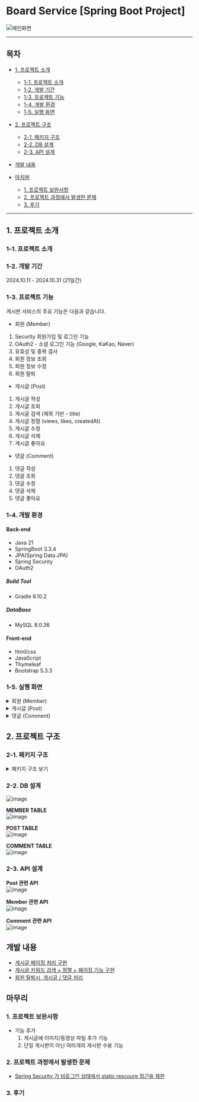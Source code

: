 # Board Service [Spring Boot Project]

![메인화면](https://github.com/user-attachments/assets/1a502db6-2167-47cd-94ee-f8cfabb044fa)

---
## 목차
 - [1. 프로젝트 소개](#1-프로젝트-소개)
   - [1-1. 프로젝트 소개](#1-1-프로젝트-소개)
   - [1-2. 개발 기간](#1-2-개발-기간)
   - [1-3. 프로젝트 기능](#1-3-프로젝트-기능)
   - [1-4. 개발 환경](#1-4-개발-환경)
   - [1-5. 실행 화면](#1-5-실행-화면)
  
 - [2. 프로젝트 구조](#2-프로젝트-구조)
   - [2-1. 패키지 구조](#2-1-패키지-구조)
   - [2-2. DB 설계](#2-2-DB-설계)
   - [2-3. API 설계](#2-3-API-설계)
  
 - [개발 내용](#개발-내용)

 - [마치며](#마치며)
   - [1. 프로젝트 보완사항](#1-프로젝트-보완사항)
   - [2. 프로젝트 과정에서 발생한 문제](#2-프로젝트-과정에서-발생한-문제)
   - [3. 후기](#3-후기)
---

## 1. 프로젝트 소개

### 1-1. 프로젝트 소개



### 1-2. 개발 기간

2024.10.11 - 2024.10.31 (21일간)


### 1-3. 프로젝트 기능

게시판 서비스의 주요 기능은 다음과 같습니다.

- 회원 (Member)
1. Security 회원가입 및 로그인 기능
2. OAuth2 - 소셜 로그인 기능 (Google, KaKao, Naver)
3. 유효성 및 중복 검사
4. 회원 정보 조회
5. 회원 정보 수정
6. 회원 탈퇴

- 게시글 (Post)
1. 게시글 작성
2. 게시글 조회
3. 게시글 검색 (제목 기반 - title)
4. 게시글 정렬 (views, likes, createdAt)
5. 게시글 수정
6. 게시글 삭제
7. 게시글 좋아요

- 댓글 (Comment)
1. 댓글 작성
2. 댓글 조회
3. 댓글 수정
4. 댓글 삭제
5. 댓글 좋아요


### 1-4. 개발 환경

#### Back-end
 - Java 21
 - SpringBoot 3.3.4
 - JPA(Spring Data JPA)
 - Spring Security
 - OAuth2

##### Build Tool
 - Gradle 8.10.2

##### DataBase
 - MySQL 8.0.36

#### Front-end
 - html/css
 - JavaScript
 - Thymeleaf
 - Bootstrap 5.3.3


### 1-5. 실행 화면

  <details>
    <summary>회원 (Member)</summary>

   **1. 로그인 화면 - ("/members/login")**  
   ![image](https://github.com/user-attachments/assets/f8f20f6d-d922-42a6-8f64-7d9cc976f1e9)  
  
   [로그인 여부에 따른 헤더 버튼 구성]
   로그인 X  
   ![image](https://github.com/user-attachments/assets/b56e72a4-0d1c-48a2-9951-d630386ad558)  
  
   로그인 O
   ![image](https://github.com/user-attachments/assets/3c0fb534-b1c3-4d56-9c4f-466f0120c9bb)  


   [소셜 로그인 - Google]  
   ![image](https://github.com/user-attachments/assets/842da38c-2ecf-4413-a65b-1d42a196a9a5)  
   ![image](https://github.com/user-attachments/assets/8f8ce3ea-602e-46d7-99bf-000d0de689ab)  
   Google 로그인 화면으로 이동한다.  

   [소셜 로그인 - Naver]  
   ![image](https://github.com/user-attachments/assets/670edb23-4afe-45e1-bd15-ffa3cdef0870)  
   ![image](https://github.com/user-attachments/assets/37a051fc-53e4-4755-b472-3580ffd68daf)  
   Naver 로그인 화면으로 이동한다.  

   [소셜 로그인 - Kakao]  
   ![image](https://github.com/user-attachments/assets/c7f5bb47-b502-4e4f-ac7e-c3c8b2b442ab)  
   ![image](https://github.com/user-attachments/assets/91307a71-1c8f-4e57-a116-6b19b4629143)  
   Kakao 로그인 화면으로 이동한다.  


   **2. 회원가입 화면 - ("/members/join")**  
   ![image](https://github.com/user-attachments/assets/ffdddc0d-6cd2-4904-ae8b-d723986b363f)  

   ※ 회원가입 입력값에 대한 유효성 검사  
   ![image](https://github.com/user-attachments/assets/881711b1-ba8b-4fda-be5e-08babc761dc9)  

   Example) 새로운 회원가입  
   ※ 'username' 중복 검사 - 같은 'username' 을 가지고 있는 기존 회원 존재  
   ![image](https://github.com/user-attachments/assets/e3613693-e6bd-467e-a412-77466d0ffee7)  

   ※ 정상적으로 회원가입 완료!  
   ![image](https://github.com/user-attachments/assets/747c4549-6075-428a-8323-9521a085f712)  
   ![image](https://github.com/user-attachments/assets/dd7c7c19-2c38-46ac-b36a-bf78e467b195)  
   DB 에 저장된 모습  

   

   **3. 회원정보 화면 - ("/members/info)**  
   ![image](https://github.com/user-attachments/assets/82930cf6-7614-4a94-a1bb-fffd31db2443)  
   ![image](https://github.com/user-attachments/assets/22780dff-1d65-4439-bae2-3c93226aa30b)  
   '정보 수정' 버튼을 눌러 '회원정보 수정 화면'으로 이동한다.  



   **4-1. 회원정보 수정 화면 - ("/members/info/update")**  
   ![image](https://github.com/user-attachments/assets/0839d853-8c80-422d-b8a5-0b2b39d511f9)  

   이메일 형식 유효성 검사  
   ![image](https://github.com/user-attachments/assets/2cbc2a55-878f-4995-bb05-791c2687d408)    
  
   ![image](https://github.com/user-attachments/assets/6bdaffcb-d2d9-4525-a24a-551ccf820b10)  
   nickname : 'newNickname' -> 'otherNickname'  
   email : 'newMember@example.com' -> 'otherMember@example.com'  
   이와 같이 수정 후 'Submit' 버튼을 눌러 정보 수정을 완료한다.  
   
   ![image](https://github.com/user-attachments/assets/0ec162cc-810a-4cfa-a541-b5e88956a969)  
   수정사항이 적용된 것을 확인할 수 있다.  

   

   **4-2. 비밀번호 수정 화면 - ("/members/info/updatePassword")**  
   ![image](https://github.com/user-attachments/assets/b90e57bd-2f44-4070-9258-adb01d771242)  

   현재 비밀번호는 '1q2w3e4r~!' 이다.  
   비밀번호를 변경하기 위해서는 
   '현재 비밀번호'  
   '변경하고자 하는 비밇번호'  
   '변경하고자 하는 비밀번호 확인'  
   이렇게 3개의 입력 필드를 갖는다.  

   1) '현재 비밀번호'를 잘못입력하는 경우  
   ![image](https://github.com/user-attachments/assets/2937aabd-9e80-4caa-9fca-d836e7c731f2)  

   2) '변경하고자 하는 비밀번호' 와 '변경하고자 하는 비밀번호 확인'이 서로 다른 경우  
   ![image](https://github.com/user-attachments/assets/82e00a95-d149-40b6-bf30-c820a1b48daa)  


   ![image](https://github.com/user-attachments/assets/2acba68e-c28b-440c-bc1a-ba9deb0bd249)  
   password : '1q2w3e4r~!' -> '11dnjfekf~!'로 수정하였다.  



   **5. 회원 탈퇴**  

    
  </details>



  
  <details>
    <summary>게시글 (Post)</summary>
    
   **1. 게시글 전체 목록 - ("/")**
   ![image](https://github.com/user-attachments/assets/eb2ffe3c-c87e-4f3b-a1d3-5fe837a87c64)  




   **1-1. 게시글 전체 목록 정렬 - (Views, Likes, Created At)**

   '조회수' 기준으로 내림차순 정렬  
   ![image](https://github.com/user-attachments/assets/ba12d056-b2ca-449e-b84a-5b072e1897d6)  

   'Views' 항목을 클릭하여 '조회수' 기준 내림차순 정렬을 한다.  
   ※ 로그인을 하지 않아도 게시글 정렬이 가능하다.  


   '좋아요 수' 기준으로 내림차순 정렬  
   ![image](https://github.com/user-attachments/assets/708404d2-d611-4a48-b62a-701ee634c793)  

   'Likes' 항목을 클릭하여 '좋아요 수' 기준 내림차순 정렬을 한다.  
   ※ 로그인을 하지 않아도 게시글 정렬이 가능하다.  

   +) 'createdAt' 항목을 클릭하여 '작성일자' 기준 내림차순 정렬을 한다.  



   **2. 게시글 등록 화면 - ("/posts/new")**  
   ![image](https://github.com/user-attachments/assets/bad9dc45-6c45-4c0e-ae0e-0f4214adf0f7)  
   
   로그인한 사용자만 게시글 작성이 가능하며, 작성 후 '작성하기' 버튼을 누르면 메인 페이지로 리다이렉트 된다.  

   ![image](https://github.com/user-attachments/assets/119453d7-eaab-4ff0-9b49-ee82904b74f8)
   ※로그인 하지 않은 상태에서 '글작성' 버튼을 누르게되면, 로그인 화면("/members/login")으로 이동한다.  

     

   **3. 게시글 상세 정보 - ("/posts/{postId}")**  

   1) 로그인 X  
   ![image](https://github.com/user-attachments/assets/3dbf3788-e454-446e-aac2-a9d60ad6cc67)  

   2) 게시글 작성자로 로그인 한 경우  
   ![image](https://github.com/user-attachments/assets/ba85c4da-15fa-451a-9ed7-528622407c56)  
   게시글 작성자인 "member1" 으로 로그인 한 경우,  
   '게시글 수정', '게시글 삭제' 버튼이 보이는 것을 확인할 수 있다.  
  
   4) 게시글 작성자가 아닌 회원으로 로그인 한 경우  
   ![image](https://github.com/user-attachments/assets/0f9c36d3-68a4-427e-8665-17e44a1b6392)  
   게시글 작성자 "member1" 과 다른 회원인 "member2"로 로그인 한 경우,  
   '게시글 수정', '게시글 삭제' 버튼을 확인할 수 없다.  




   **4. 게시글 수정 화면 - ("/posts/update/{postId}")**
   ![image](https://github.com/user-attachments/assets/c1ef377d-fba7-4e13-a7de-3c87c7337951)  

   기존 게시글 내용이 'textarea'에 입력되어 있는 것을 볼 수 있다.  
   게시글 수정 후, '저장하기' 버튼을 눌러 수정을 마무리한다.  
   '저장하' 버튼을 누르면 게시글 목록으로 이동한다.  

   [수정된 게시글 화면]  
   ![image](https://github.com/user-attachments/assets/456dcff8-aa14-4973-adc5-0321a64ce4cf)  

   

   **5. 게시글 삭제 화면**  
   ![image](https://github.com/user-attachments/assets/cf2c8c41-5bc3-481a-86c5-c52f93fdaeca)  
   '게시글 삭제' 버튼을 눌러 게시글 삭제를 진행한다. 

   [기존 게시글 목록]  
   ![image](https://github.com/user-attachments/assets/3674cc31-e14b-47b4-9a90-4eae363b5773)  

   [삭제 후 게시글 목록]  
   ![image](https://github.com/user-attachments/assets/aa859a43-ff95-4d25-9339-ae432b0db8fe)  
   '154'번 게시글	"REALLY REALLY - WINNER 中"이 삭제된 것을 확인할 수 있다.  
  

   **6. 게시글 검색 화면**  
   "Hello"란 키워드를 포함한 게시글을 검색한다.  
   ![image](https://github.com/user-attachments/assets/bb9828b1-03c9-4c44-bb04-2ee8a23be3f7)  
   제목에 Hello가 포함된 게시글을 검색 결과로 산출한 것을 확인할 수 있다.  


  **6-1. 게시글 검색 후 페이징 화면**

  ['Hello' 키워드로 검색한 화면]  
  ![image](https://github.com/user-attachments/assets/bb9828b1-03c9-4c44-bb04-2ee8a23be3f7)  
  
  ['Hello' 키워드로 검색 내용 中 사용자 기준 3페이지]  
  ![image](https://github.com/user-attachments/assets/904c9477-5099-4bee-a9d3-0dc8b9b67b8c)  


  **6-2. 게시글 검색 후 페이징 + 정렬**

  ['Hello' 키워드로 검색 내용 && 조회수 기준 내림차순 정렬]  
  ![image](https://github.com/user-attachments/assets/33e0dcc2-40dc-4c52-952a-8137d446786a)  

  ['Hello' 키워드로 검색 내용 && 조회수 기준 내림차순 정렬 中 사용자 기준 1페이지]  
  ![image](https://github.com/user-attachments/assets/33e0dcc2-40dc-4c52-952a-8137d446786a)  

    
  </details>

  <details>
    <summary>댓글 (Comment)</summary>

  **1. 댓글 작성 화면**
  

  **2. 댓글 수정**



  **3. 댓글 삭제**

    
  </details>




## 2. 프로젝트 구조

### 2-1. 패키지 구조

<details>

<summary>패키지 구조 보기</summary>

```

```


</details>



### 2-2. DB 설계

![image](https://github.com/yashin20/BoardServiceV2/assets/92693776/34bac54a-31d9-458a-83e3-33ca74f29413)

**MEMBER TABLE**   
![image](https://github.com/yashin20/BoardServiceV2/assets/92693776/688dd71e-b194-41d7-8366-5634e666f748)  

**POST TABLE**  
![image](https://github.com/yashin20/BoardServiceV2/assets/92693776/e56c4f17-526d-4c94-92b3-14cb63b0aee3)  

**COMMENT TABLE**  
![image](https://github.com/yashin20/BoardServiceV2/assets/92693776/422d6e53-7c6c-4d22-bc08-fd9febfa44a6)  



### 2-3. API 설계

**Post 관련 API**  
![image](https://github.com/yashin20/BoardServiceV2/assets/92693776/04184267-86fe-41fd-af99-a6772c85633a)  
  
**Member 관련 API**  
![image](https://github.com/yashin20/BoardServiceV2/assets/92693776/22b3ae7b-34c0-4746-86cc-bdf8feadf447)  
  
**Comment 관련 API**  
![image](https://github.com/yashin20/BoardServiceV2/assets/92693776/bc8aa6de-89c6-4e65-97a5-374b5d8df839)  
  



## 개발 내용

- <a href="https://notorious.tistory.com/340" target="_blank">게시글 페이징 처리 구현</a>
- <a href="https://notorious.tistory.com/341" target="_blank">게시글 키워드 검색 + 정렬 + 페이징 기능 구현</a>
- <a href="https://notorious.tistory.com/342" target="_blank">회원 탈퇴시, 게시글 / 댓글 처리</a>



## 마무리

### 1. 프로젝트 보완사항

- 기능 추가
  1. 게시글에 이미지/동영상 파일 추가 기능
  2. 단일 게시판이 아닌 여러개의 게시판 수용 기능

### 2. 프로젝트 과정에서 발생한 문제
- <a href="https://notorious.tistory.com/339" target="_blank">Spring Security 가 비로그인 상태에서 static rescoure 접근을 제한</a>


### 3. 후기




